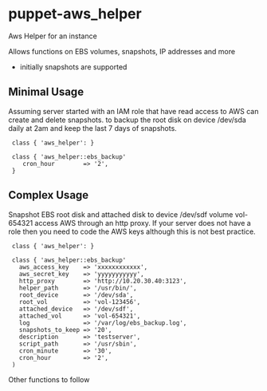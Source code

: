 # puppet-aws_helper

Aws Helper for an instance

Allows functions on EBS volumes, snapshots, IP addresses and more 
* initially snapshots are supported

## Minimal Usage

Assuming server started with an IAM role that have read access to AWS can create and delete snapshots. 
to backup the root disk on device /dev/sda daily at 2am and keep the last 7 days of snapshots. 

     class { 'aws_helper': }

     class { 'aws_helper::ebs_backup'
        cron_hour        => '2',
     } 

## Complex Usage


Snapshot EBS root disk and attached disk to device /dev/sdf volume vol-654321 access AWS through an http proxy.
If your server does not have a role then you need to code the AWS keys although this is not best practice.

     class { 'aws_helper': }

     class { 'aws_helper::ebs_backup'
       aws_access_key    => 'xxxxxxxxxxxx',
       aws_secret_key    => 'yyyyyyyyyyy',
       http_proxy        => 'http://10.20.30.40:3123',
       helper_path       => '/usr/bin/',
       root_device       => '/dev/sda',
       root_vol          => 'vol-123456',
       attached_device   => '/dev/sdf',
       attached_vol      => 'vol-654321',
       log               => '/var/log/ebs_backup.log',
       snapshots_to_keep => '20',
       description       => 'testserver',
       script_path       => '/usr/sbin',
       cron_minute       => '30',
       cron_hour         => '2',
     )
 
Other functions to follow     